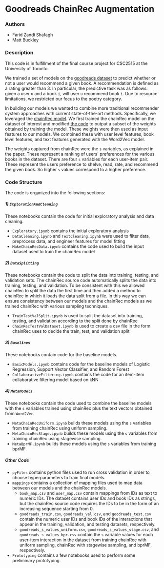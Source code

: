 # Goodreads ChainRec Augmentation

### Authors

* Farid Zandi Shafagh
* Matt Buckley

### Description

This code is in fulfillment of the final course project for CSC2515 at the University of Toronto.

We trained a set of models on the [goodreads dataset](https://sites.google.com/eng.ucsd.edu/ucsdbookgraph/home) to predict whether or not a user would recommend a given book. A recommendation is defined as a rating greater than 3. In particular, the predictive task was as follows: given a user `u` and a book `i`, will user `u` recommend book `i`. Due to resource limitations, we restricted our focus to the poetry category.

In building our models we wanted to combine more traditional recommender system approaches with current state-of-the-art methods. Specifically, we leveraged the [chainRec model](http://cseweb.ucsd.edu/~jmcauley/pdfs/recsys18b.pdf). We first trained the chainRec model on the dataset of interest and modified [the code](https://github.com/MattB17/chainRec) to output a subset of the weights obtained by training the model. These weights were then used as input features to our models. We combined these with user level features, book level features, and text features generated with the Word2Vec model.

The weights captured from chainRec were the `s` variables, as explained in the paper. These represent a ranking of users' preferences for the various books in the dataset. There are four `s` variables for each user-item pair. These represent the users preference to shelve, read, rate, and recommend the given book. So higher `s` values correspond to a higher preference.

### Code Structure

The code is organized into the following sections:

##### 1) `ExplorationAndCleaning`
These notebooks contain the code for initial exploratory analysis and data cleaning.
* `Exploratory.ipynb` contains the initial exploratory analysis
* `DataCleaning.ipynb` and `TextCleaning.ipynb` were used to filter data, preprocess data, and engineer features for model fitting
* `MakeChainRecData.ipynb` contains the code used to build the input dataset used to train the chainRec model

##### 2) `DataSplitting`
These notebooks contain the code to split the data into training, testing, and validation sets. The chainRec source code automatically splits the data into training, testing, and validation. To be consistent with this we allowed chainRec to split the data the first time and then added a method to chainRec in which it loads the data split from a file. In this way we can ensure consistency between our models and the chainRec models as we trained chainRec with various sampling techniques.
* `TrainTestValSplit.ipynb` is used to split the dataset into training, testing, and validation according to the split done by chainRec
* `ChainRecTestValDataset.ipynb` is used to create a csv file in the form chainRec uses to decide the train, test, and validation split

##### 3) `Baselines`
These notebooks contain code for the baseline models.
* `BasicModels.ipynb` contains code for the baseline models of Logistic Regression, Support Vector Classifier, and Random Forest
* `CollaborativeFiltering.ipynb` contains the code for an item-item collaborative filtering model based on kNN

##### 4) `MetaModels`
These notebooks contain the code used to combine the baseline models with the `s` variables trained using chainRec plus the text vectors obtained from `Word2Vec`.
* `MetaChainRecUniform.ipynb` builds these models using the `s` variables from training chainRec using uniform sampling.
* `MetaChainRecStage.ipynb` builds these models using the `s` variables from training chainRec using stagewise sampling.
* `MetaBprMF.ipynb` builds these models using the `s` variables from training bprMF.

##### Other Code
* `pyFiles` contains python files used to run cross validation in order to choose hyperparameters to train final models.
* `mappings` contains a collection of mapping files used to map data between our models and the chainRec models.
  * `book_map.csv` and `user_map.csv` contain mappings from IDs as text to numeric IDs. The dataset contains user IDs and book IDs as strings, but the chainRec source code requires the IDs to be in the form of an increasing sequence starting from 0.
  * `goodreads_train.csv`, `goodreads_val.csv`, and `goodreads_test.csv` contain the numeric user IDs and book IDs of the interactions that appear in the training, validation, and testing datasets, respectively.
  * `goodreads_s_values_uniform.csv`, `goodreads_s_values_stage.csv`, and `goodreads_s_values_bpr.csv` contain the `s` variable values for each user-item interaction in the dataset from training chainRec with uniform sampling, chainRec with stagewise sampling, and bprMF, respectively.
* `Prototyping` contains a few notebooks used to perform some preliminary prototyping. 
